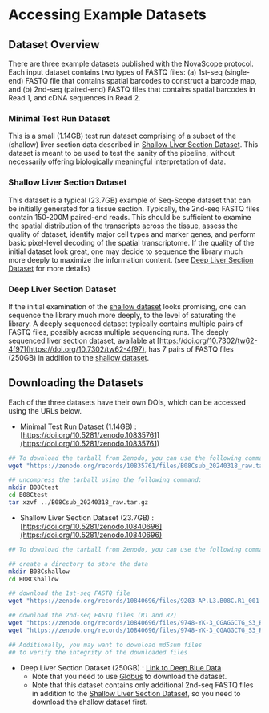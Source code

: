
# Accessing Example Datasets

## Dataset Overview

There are three example datasets published with the NovaScope protocol. Each input dataset contains two types of FASTQ files: (a) 1st-seq (single-end) FASTQ file that contains spatial barcodes to construct a barcode map, and (b) 2nd-seq (paired-end) FASTQ files that contains spatial barcodes in Read 1, and cDNA sequences in Read 2. 

### Minimal Test Run Dataset

This is a small (1.14GB) test run dataset comprising of a subset of the (shallow) liver section data described in [Shallow Liver Section Dataset](#shallow-liver-section-dataset). This dataset is meant to be used to test the sanity of the pipeline, without necessarily offering biologically meaningful interpretation of data. 

### Shallow Liver Section Dataset

This dataset is a typical (23.7GB) example of Seq-Scope dataset that can be initially generated for a tissue section. Typically, the 2nd-seq FASTQ files contain 150-200M paired-end reads. This should be sufficient to examine the spatial distribution of the transcripts across the tissue, assess the quality of dataset, identify major cell types and marker genes, and perform basic pixel-level decoding of the spatial transcriptome. If the quality of the initial dataset look great, one may decide to sequence the library much more deeply to maximize the information content. (see [Deep Liver Section Dataset](#deep-liver-section-dataset) for more details)

### Deep Liver Section Dataset

If the initial examination of the [shallow dataset](#shallow-liver-section-dataset) looks promising, one can sequence the library much more deeply, to the level of saturating the library. A deeply sequenced dataset typically contains multiple pairs of FASTQ files, possibly across multiple sequencing runs. The deeply sequenced liver section dataset, available at [https://doi.org/10.7302/tw62-4f97](https://doi.org/10.7302/tw62-4f97), has 7 pairs of FASTQ files (250GB) in addition to the [shallow dataset](#shallow-liver-section-dataset).

## Downloading the Datasets

Each of the three datasets have their own DOIs, which can be accessed using the URLs below.

* Minimal Test Run Dataset (1.14GB) : [https://doi.org/10.5281/zenodo.10835761](https://doi.org/10.5281/zenodo.10835761)

```bash
## To download the tarball from Zenodo, you can use the following command
wget "https://zenodo.org/records/10835761/files/B08Csub_20240318_raw.tar.gz"

## uncompress the tarball using the following command:
mkdir B08Ctest
cd B08Ctest
tar xzvf ../B08Csub_20240318_raw.tar.gz
```

* Shallow Liver Section Dataset (23.7GB) : [https://doi.org/10.5281/zenodo.10840696](https://doi.org/10.5281/zenodo.10840696) 

```bash
## To download the tarball from Zenodo, you can use the following command

## create a directory to store the data
mkdir B08Cshallow
cd B08Cshallow

## download the 1st-seq FASTQ file
wget "https://zenodo.org/records/10840696/files/9203-AP.L3.B08C.R1_001.fastq.gz"

## download the 2nd-seq FASTQ files (R1 and R2)
wget "https://zenodo.org/records/10840696/files/9748-YK-3_CGAGGCTG_S3_R1_001.fastq.gz"
wget "https://zenodo.org/records/10840696/files/9748-YK-3_CGAGGCTG_S3_R2_001.fastq.gz"

## Additionally, you may want to download md5sum files 
## to verify the integrity of the downloaded files
```

* Deep Liver Section Dataset (250GB) : [Link to Deep Blue Data](https://doi.org/10.7302/tw62-4f97) 
    - Note that you need to use [Globus](https://www.globus.org/) to download the dataset.
    - Note that this dataset contains only additional 2nd-seq FASTQ files in addition to the [Shallow Liver Section Dataset](#shallow-liver-section-dataset), so you need to download the shallow dataset first. 